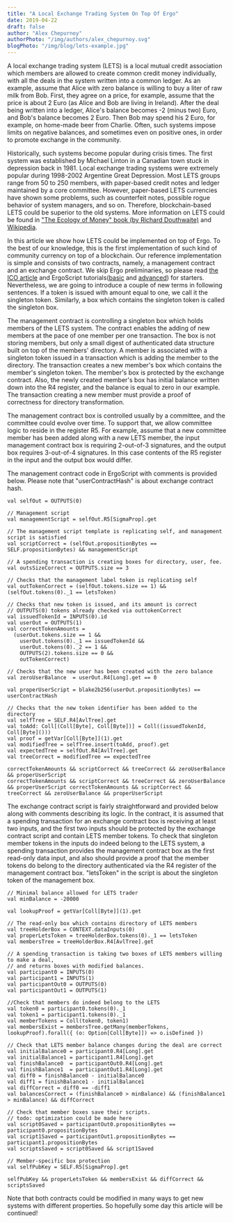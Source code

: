 ```yaml
---
title: "A Local Exchange Trading System On Top Of Ergo"
date: 2019-04-22
draft: false
author: "Alex Chepurnoy"
authorPhoto: "/img/authors/alex_chepurnoy.svg"
blogPhoto: "/img/blog/lets-example.jpg"
---
```

 A local exchange trading system (LETS) is a local mutual credit association which members are allowed to create common 
 credit money individually, with all the deals in the system written into a common ledger. 
 As an example, assume that Alice with zero balance is willing to buy a liter of raw milk from Bob.
 First, they agree on a price, for example, assume that the price is about 2 Euro (as Alice and Bob 
 are living in Ireland). After the deal being written into a ledger, Alice's balance becomes -2 (minus 
 two) Euro, and Bob's balance becomes 2 Euro. Then Bob may spend his 2 Euro, for example, on 
home-made beer from Charlie. Often, such systems impose limits on negative balances, and sometimes 
 even on positive ones, in order to promote exchange in the community.
 
 Historically, such systems become popular during crisis times. The first system was established by Michael Linton in
 a Canadian town stuck in depression back in 1981. Local exchange trading systems were extremely popular during 
 1998-2002 Argentine Great Depression. Most LETS groups range from 50 to 250 members, with paper-based credit notes and 
 ledger maintained by a core committee. However, paper-based LETS currencies have shown some problems, such as 
 counterfeit notes, possible rogue behavior of system managers, and so on. Therefore, blockchain-based LETS could be superior
 to the old systems. More information on LETS could be found in 
 ["The Ecology of Money" book (by Richard Douthwaite)](http://feasta.org/documents/moneyecology/chaptertwo.htm) and 
 [Wikipedia](https://en.wikipedia.org/wiki/Local_exchange_trading_system).
 
 In this article we show how LETS could be implemented on top of Ergo. To the best of our knowledge, this is 
 the first implementation of such kind of community currency on top of a blockchain.
 Our reference implementation 
 is simple and consists of two contracts, namely, a management contract and an exchange contract.
 We skip Ergo preliminaries, so please read 
 [the ICO article](https://github.com/ergoplatform/ergo/wiki/An-ICO-Example-On-Top-Of-Ergo) and 
 ErgoScript tutorials([basic](https://docs.ergoplatform.com/ErgoScript.pdf) and 
 [advanced](https://docs.ergoplatform.com/sigmastate_protocols.pdf)) for starters.
 Nevertheless, we are going to introduce a couple of new terms in following sentences.
 If a token is issued with amount equal to one, we call it the singleton token. Similarly, 
 a box which contains the singleton token is called the singleton box.
 
 The management contract is controlling a singleton box which holds members of the LETS system. 
 The contract enables the adding of new members at the pace of one member per one transaction. The box
 is not storing members, but only a small digest of authenticated data structure built on top of
 the members' directory. A member is associated with a singleton token issued in a transaction which
 is adding the member to the directory. The transaction creates a new member's box which contains
 the member's singleton token. The member's box is protected by the exchange contract. Also, the newly
 created member's box has initial balance written down into the R4 register, and the balance is 
 equal to zero in our example. The transaction creating a new member must provide a proof of correctness for
 directory transformation.  
 
 The management contract box is controlled usually by a committee, and the committee could evolve over time. To support 
 that, we allow committee logic to reside in the register R5.
 For example, assume that a new committee member has been added along with a new LETS member,
 the input management contract box is requiring 2-out-of-3 signatures, and the output box requires 3-out-of-4 signatures.
 In this case contents of the R5 register in the input and the output box would differ.
 
 The management contract code in ErgoScript with comments is provided below. Please note that 
 "userContractHash" is about exchange contract hash. 
 
    val selfOut = OUTPUTS(0)
 
    // Management script
    val managementScript = selfOut.R5[SigmaProp].get
 
    // The management script template is replicating self, and management script is satisfied
    val scriptCorrect = (selfOut.propositionBytes == SELF.propositionBytes) && managementScript
 
    // A spending transaction is creating boxes for directory, user, fee.
    val outsSizeCorrect = OUTPUTS.size == 3
 
    // Checks that the management label token is replicating self
    val outTokenCorrect = (selfOut.tokens.size == 1) && (selfOut.tokens(0)._1 == letsToken)
 
    // Checks that new token is issued, and its amount is correct
    // OUTPUTS(0) tokens already checked via outtokenCorrect
    val issuedTokenId = INPUTS(0).id
    val userOut = OUTPUTS(1)
    val correctTokenAmounts =
      (userOut.tokens.size == 1 &&
        userOut.tokens(0)._1 == issuedTokenId &&
        userOut.tokens(0)._2 == 1 &&
        OUTPUTS(2).tokens.size == 0 &&
        outTokenCorrect)
 
    // Checks that the new user has been created with the zero balance
    val zeroUserBalance  = userOut.R4[Long].get == 0
 
    val properUserScript = blake2b256(userOut.propositionBytes) == userContractHash
 
    // Checks that the new token identifier has been added to the directory
    val selfTree = SELF.R4[AvlTree].get
    val toAdd: Coll[(Coll[Byte], Coll[Byte])] = Coll((issuedTokenId, Coll[Byte]()))
    val proof = getVar[Coll[Byte]](1).get
    val modifiedTree = selfTree.insert(toAdd, proof).get
    val expectedTree = selfOut.R4[AvlTree].get
    val treeCorrect = modifiedTree == expectedTree
 
    correctTokenAmounts && scriptCorrect && treeCorrect && zeroUserBalance && properUserScript       
    correctTokenAmounts && scriptCorrect && treeCorrect && zeroUserBalance && properUserScript correctTokenAmounts && scriptCorrect && treeCorrect && zeroUserBalance && properUserScript      
 
 
 The exchange contract script is fairly straightforward and provided below along with comments describing its logic. In the 
 contract, it is assumed that a spending transaction for an exchange contract box is receiving at least two inputs, 
 and the first two inputs should be protected by the exchange contract script and contain LETS member tokens. To check
 that singleton member tokens in the inputs do indeed belong to the LETS system, a spending transaction provides the management
 contract box as the first read-only data input, and also should provide a proof that the member tokens do belong to 
 the directory authenticated via the R4 register of the management contract box. "letsToken" in the script is about
 the singleton token of the management box. 
 
    // Minimal balance allowed for LETS trader
    val minBalance = -20000
 
    val lookupProof = getVar[Coll[Byte]](1).get
 
    // The read-only box which contains directory of LETS members
    val treeHolderBox = CONTEXT.dataInputs(0)
    val properLetsToken = treeHolderBox.tokens(0)._1 == letsToken
    val membersTree = treeHolderBox.R4[AvlTree].get
 
    // A spending transaction is taking two boxes of LETS members willing to make a deal,
    // and returns boxes with modified balances.
    val participant0 = INPUTS(0)
    val participant1 = INPUTS(1)
    val participantOut0 = OUTPUTS(0)
    val participantOut1 = OUTPUTS(1)
 
    //Check that members do indeed belong to the LETS
    val token0 = participant0.tokens(0)._1
    val token1 = participant1.tokens(0)._1
    val memberTokens = Coll(token0, token1)
    val membersExist = membersTree.getMany(memberTokens, lookupProof).forall({ (o: Option[Coll[Byte]]) => o.isDefined })
 
    // Check that LETS member balance changes during the deal are correct
    val initialBalance0 = participant0.R4[Long].get
    val initialBalance1 = participant1.R4[Long].get
    val finishBalance0  = participantOut0.R4[Long].get
    val finishBalance1  = participantOut1.R4[Long].get
    val diff0 = finishBalance0 - initialBalance0
    val diff1 = finishBalance1 - initialBalance1
    val diffCorrect = diff0 == -diff1
    val balancesCorrect = (finishBalance0 > minBalance) && (finishBalance1 > minBalance) && diffCorrect
 
    // Check that member boxes save their scripts.
    // todo: optimization could be made here
    val script0Saved = participantOut0.propositionBytes == participant0.propositionBytes
    val script1Saved = participantOut1.propositionBytes == participant1.propositionBytes
    val scriptsSaved = script0Saved && script1Saved
 
    // Member-specific box protection
    val selfPubKey = SELF.R5[SigmaProp].get
 
    selfPubKey && properLetsToken && membersExist && diffCorrect && scriptsSaved
    
 Note that both contracts could be modified in many ways to get new systems with different properties. So hopefully 
 some day this article will be continued!
